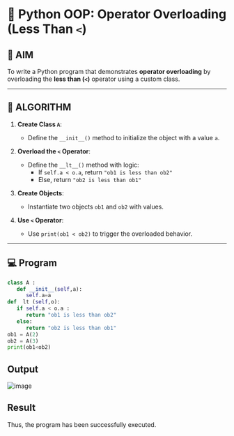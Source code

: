 # 🐍 Python OOP: Operator Overloading (Less Than `<`)

## 🎯 AIM

To write a Python program that demonstrates **operator overloading** by overloading the **less than (`<`)** operator using a custom class.

---

## 🧠 ALGORITHM

1. **Create Class `A`**:
   - Define the `__init__()` method to initialize the object with a value `a`.

2. **Overload the `<` Operator**:
   - Define the `__lt__()` method with logic:
     - If `self.a < o.a`, return `"ob1 is less than ob2"`
     - Else, return `"ob2 is less than ob1"`

3. **Create Objects**:
   - Instantiate two objects `ob1` and `ob2` with values.

4. **Use `<` Operator**:
   - Use `print(ob1 < ob2)` to trigger the overloaded behavior.

---

## 💻 Program
```py
class A : 
   def __init__(self,a): 
      self.a=a 
def  lt (self,o): 
   if self.a < o.a : 
      return "ob1 is less than ob2" 
   else: 
      return "ob2 is less than ob1" 
ob1 = A(2) 
ob2 = A(3) 
print(ob1<ob2)
```
## Output
![image](https://github.com/user-attachments/assets/44d05dd9-9676-43ad-9d88-f2e92ca09c68)

## Result
 Thus, the program has been successfully executed. 
